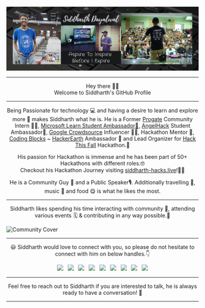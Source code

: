 ![Siddharth Dayalwal](https://raw.githubusercontent.com/siddharthdayalwal/siddharthdayalwal/master/Images/sid-cover-img.jpeg)

- - -
<p align="center">
  Hey there 👋🏻 <br>
  Welcome to Siddharth's GitHub Profile
</p>

- - -

<p align="center">Being Passionate for technology 💻 and having a desire to learn and explore more 💭 makes Siddharth what he is. He is a Former <a href="https://progate.com/">Progate</a> Community Intern 🤝🏻, <a href="https://studentambassadors.microsoft.com/en-US/">Microsoft Learn
Student Ambassador👨</a>, <a href="https://angelhack.com/">AngelHack</a> Student Ambassador👑, <a href="https://crowdsource.google.com/about/">Google Crowdsource</a>  Influencer 🤳🏻, Hackathon Mentor 🎯, <a href="https://codingblocks.com/">Coding Blocks</a> ~ <a href="https://www.hackerearth.com/">HackerEarth</a> Ambassador 🚀 and Lead Organizer for <a href="https://hackthisfall.tech/">Hack This Fall</a> Hackathon.🍁</p>

<p align="center">His passion for Hackathon is immense and he has been part of 50+ Hackathons with different roles.🤓<br>Checkout his Hackathon Journey visiting <a href="https://siddharth-hacks.live/">siddharth-hacks.live</a>!🕺🏻</p>

<p align="center">He is a Community Guy 💖 and a Public Speaker🎙️. Additionally travelling 🧳, music 🎼 and food 😋 is what he likes the most.</p>

- - -

<p align="center">
  Siddharth likes spending his time interacting with community 💪, attending various events 🗓️ & contributing in any way possible.🌟
</p>

![Community Cover](https://raw.githubusercontent.com/siddharthdayalwal/siddharthdayalwal/master/Images/community-cover.png)

- - -
<p align="center"> 😃 Siddharth would love to connect with you, so please do not hesitate to connect with him on below handles.👇</p>

<p align="center">
  <a href="https://twitter.com/siddharth_hacks"><img src="https://upload.wikimedia.org/wikipedia/fr/thumb/c/c8/Twitter_Bird.svg/1200px-Twitter_Bird.svg.png" width="25"></img></a>&nbsp;&nbsp;
  <a href="https://www.instagram.com/siddharth_hacks"><img src="https://upload.wikimedia.org/wikipedia/commons/thumb/e/e7/Instagram_logo_2016.svg/768px-Instagram_logo_2016.svg.png" width="25"></img></a>&nbsp;&nbsp;
  <a href="https://www.linkedin.com/in/siddharth-dayalwal/"><img src="https://www.felberpr.com/wp-content/uploads/linkedin-logo.png" width="25"></img></a>&nbsp;&nbsp;
  <a href="mailto:siddharthdayalwal2000@gmail.com"><img src="https://image.flaticon.com/icons/png/512/281/281769.png" width="25"></img></a>&nbsp;&nbsp;
  <a href="https://medium.com/@siddharthdayalwal"><img src="https://upload.wikimedia.org/wikipedia/commons/thumb/e/ec/Medium_logo_Monogram.svg/1200px-Medium_logo_Monogram.svg.png" width="25"></img></a>&nbsp;&nbsp;
  <a href="https://www.youtube.com/c/SiddharthDayalwal?sub_confirmation=1"><img src="https://pngimg.com/uploads/youtube/youtube_PNG19.png" width="25"></img></a>&nbsp;&nbsp;
  <a href="https://www.facebook.com/siddharth.dayalwal"><img src="https://www.miscarriageassociation.org.uk/wp-content/uploads/2019/10/Facebook-Logo.png" width="25"></img></a>&nbsp;&nbsp;
  <a href="https://sessionize.com/siddharthdayalwal"><img src="https://sessionize.com/landing/images/brand/logo/sessionize-avatar.png" width="25"></img></a>&nbsp;&nbsp;
  <a href="https://www.twitch.tv/siddharth_hacks"><img src="https://seeklogo.com/images/T/twitch-tv-logo-51C922E0F0-seeklogo.com.png" width="25"></img></a>
</p>

- - -
<p align="center">
  Feel free to reach out to Siddharth if you are interested to talk, he is always ready to have a conversation! 💯
</p>

- - -
